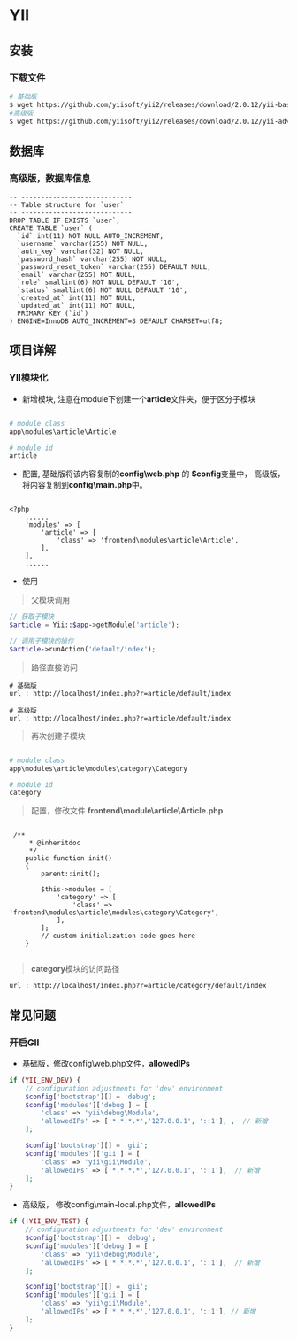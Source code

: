 # YII 

## 安装

### 下载文件

```bash
# 基础版
$ wget https://github.com/yiisoft/yii2/releases/download/2.0.12/yii-basic-app-2.0.12.tgz
#高级版
$ wget https://github.com/yiisoft/yii2/releases/download/2.0.12/yii-advanced-app-2.0.12.tgz
```

## 数据库

### 高级版，数据库信息

```mysql
-- ----------------------------
-- Table structure for `user`
-- ----------------------------
DROP TABLE IF EXISTS `user`;
CREATE TABLE `user` (
  `id` int(11) NOT NULL AUTO_INCREMENT,
  `username` varchar(255) NOT NULL,
  `auth_key` varchar(32) NOT NULL,
  `password_hash` varchar(255) NOT NULL,
  `password_reset_token` varchar(255) DEFAULT NULL,
  `email` varchar(255) NOT NULL,
  `role` smallint(6) NOT NULL DEFAULT '10',
  `status` smallint(6) NOT NULL DEFAULT '10',
  `created_at` int(11) NOT NULL,
  `updated_at` int(11) NOT NULL,
  PRIMARY KEY (`id`)
) ENGINE=InnoDB AUTO_INCREMENT=3 DEFAULT CHARSET=utf8;
```


## 项目详解

### YII模块化

- 新增模块, 注意在module下创建一个**article**文件夹，便于区分子模块

```bash

# module class
app\modules\article\Article

# module id
article
```

- 配置, 基础版将该内容复制的**config\web.php** 的 **$config**变量中，
高级版，将内容复制到**config\main.php**中。

```textmate

<?php
    ......
    'modules' => [
        'article' => [
            'class' => 'frontend\modules\article\Article',
        ],
    ],
    ......
```

- 使用

> 父模块调用

```php
// 获取子模块
$article = Yii::$app->getModule('article');

// 调用子模块的操作
$article->runAction('default/index');
```

> 路径直接访问

```textmate
# 基础版
url : http://localhost/index.php?r=article/default/index

# 高级版
url : http://localhost/index.php?r=article/default/index
```

> 再次创建子模块

```bash

# module class
app\modules\article\modules\category\Category

# module id
category
```

> 配置，修改文件 **frontend\module\article\Article.php**

```text

 /**
     * @inheritdoc
     */
    public function init()
    {
        parent::init();

        $this->modules = [
            'category' => [
                'class' => 'frontend\modules\article\modules\category\Category',
            ],
        ];
        // custom initialization code goes here
    }
    
```

> **category**模块的访问路径

```textmate
url : http://localhost/index.php?r=article/category/default/index
```




##  常见问题

### 开启GII

- 基础版，修改config\web.php文件，**allowedIPs**

```php
if (YII_ENV_DEV) {
    // configuration adjustments for 'dev' environment
    $config['bootstrap'][] = 'debug';
    $config['modules']['debug'] = [
        'class' => 'yii\debug\Module',
        'allowedIPs' => ['*.*.*.*','127.0.0.1', '::1'], ,  // 新增
    ];

    $config['bootstrap'][] = 'gii';
    $config['modules']['gii'] = [
        'class' => 'yii\gii\Module',
        'allowedIPs' => ['*.*.*.*','127.0.0.1', '::1'],  // 新增
    ];
}
```

- 高级版， 修改config\main-local.php文件，**allowedIPs**

```php
if (!YII_ENV_TEST) {
    // configuration adjustments for 'dev' environment
    $config['bootstrap'][] = 'debug';
    $config['modules']['debug'] = [
        'class' => 'yii\debug\Module',
        'allowedIPs' => ['*.*.*.*','127.0.0.1', '::1'],  // 新增
    ];

    $config['bootstrap'][] = 'gii';
    $config['modules']['gii'] = [
        'class' => 'yii\gii\Module',
        'allowedIPs' => ['*.*.*.*','127.0.0.1', '::1'], // 新增
    ];
}
```